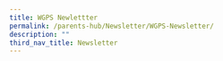 ```yaml
---
title: WGPS Newlettter
permalink: /parents-hub/Newsletter/WGPS-Newsletter/
description: ""
third_nav_title: Newsletter
---
```

